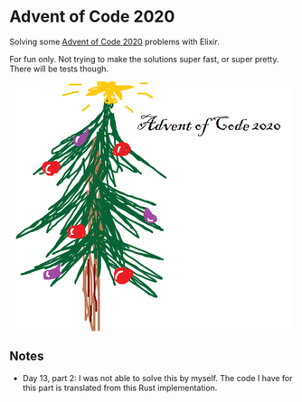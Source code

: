 # Advent of Code 2020

Solving some [Advent of Code 2020](https://adventofcode.com/2020) problems with Elixir.

For fun only. Not trying to make the solutions super fast, or super pretty. There will be tests though.

![aoc2020](aoc_2020.png)

## Notes

- Day 13, part 2: I was not able to solve this by myself. The code I have for this part is translated from this Rust implementation.
